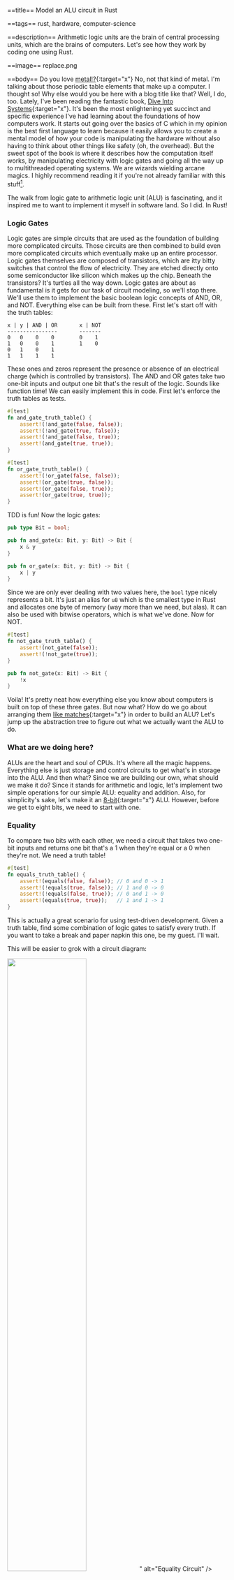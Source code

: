 ==title==
Model an ALU circuit in Rust

==tags==
rust, hardware, computer-science

==description==
Arithmetic logic units are the brain of central processing units, which are the
brains of computers. Let's see how they work by coding one using Rust.

==image==
replace.png

==body==
Do you love [metal!?](https://www.youtube.com/watch?v=MDBykpSXsSE){:target="x"}
No, not that kind of metal. I'm talking about those periodic table elements that
make up a computer. I thought so! Why else would you be here with a blog title like that?
Well, I do, too. Lately, I've been reading the fantastic book,
[Dive Into Systems](https://diveintosystems.org/){:target="x"}. It's been the most
enlightening yet succinct and specific experience I've had learning about the foundations of
how computers work. It starts out going over the basics of C which in my opinion
is the best first language to learn because it easily allows you to create a mental model of
how your code is manipulating the hardware without also having to think about other
things like safety (oh, the overhead). But the sweet spot of the book is where it describes
how the computation itself works, by manipulating electricity with logic gates
and going all the way up to multithreaded operating systems.
We are wizards wielding arcane magics. I highly recommend reading it if you're not already familiar
with this stuff<a class="note-anchor" name="1'">[<sup>1</sup>](#1)</a>.

The walk from logic gate to arithmetic logic unit (ALU) is fascinating, and it
inspired me to want to implement it myself in software land. So I did. In Rust!

### Logic Gates
Logic gates are simple circuits that are used as the foundation of building
more complicated circuits. Those circuits are then combined to build even more
complicated circuits which eventually make up an entire processor.
Logic gates themselves are composed of transistors, which are itty bitty switches that control
the flow of electricity. They are etched directly onto some semiconductor like silicon which
makes up the chip. Beneath the transistors? It's turtles all the way down.
Logic gates are about as fundamental is it gets for our task of circuit modeling,
so we'll stop there. We'll use them to implement the basic boolean logic concepts
of AND, OR, and NOT. Everything else can be built from these.
First let's start off with the truth tables:
```
x | y | AND | OR       x | NOT
----------------       -------
0   0    0    0        0    1
1   0    0    1        1    0
0   1    0    1
1   1    1    1
```
These ones and zeros represent the presence or absence of an electrical charge
(which is controlled by transistors). The AND and OR gates take two one-bit inputs
and output one bit that's the result of the logic. Sounds like function time!
We can easily implement this in code. First let's enforce the truth tables as tests.
```rust
#[test]
fn and_gate_truth_table() {
    assert!(!and_gate(false, false));
    assert!(!and_gate(true, false));
    assert!(!and_gate(false, true));
    assert!(and_gate(true, true));
}

#[test]
fn or_gate_truth_table() {
    assert!(!or_gate(false, false));
    assert!(or_gate(true, false));
    assert!(or_gate(false, true));
    assert!(or_gate(true, true));
}
```
TDD is fun! Now the logic gates:
```rust
pub type Bit = bool;

pub fn and_gate(x: Bit, y: Bit) -> Bit {
    x & y
}

pub fn or_gate(x: Bit, y: Bit) -> Bit {
    x | y
}
```
Since we are only ever dealing with two values here, the `bool` type nicely represents
a bit. It's just an alias for `u8` which is the smallest type in Rust and
allocates one byte of memory (way more than we need, but alas).
It can also be used with bitwise operators, which is what we've done. Now
for NOT.
```rust
#[test]
fn not_gate_truth_table() {
    assert!(not_gate(false));
    assert!(!not_gate(true));
}

pub fn not_gate(x: Bit) -> Bit {
    !x
}
```
Voila! It's pretty neat how everything else you know about computers is built on
top of these three gates. But now what? How do we go about arranging them
[like matches](https://www.youtube.com/watch?v=Qfw60qXtOH0){:target="x"}
in order to build an ALU? Let's jump up the abstraction tree to figure out what
we actually want the ALU to do.

### What are we doing here?
ALUs are the heart and soul of CPUs. It's where all the magic happens. Everything
else is just storage and control circuits to get what's in storage into the ALU.
And then what? Since we are building our own, what should we make it do?
Since it stands for arithmetic and logic, let's implement
two simple operations for our simple ALU: equality and addition. Also, for simplicity's
sake, let's make it an [8-bit](https://en.wikipedia.org/wiki/Nintendo_Entertainment_System){:target="x"} ALU.
However, before we get to eight bits, we need to start with one.

### Equality
To compare two bits with each other, we need a circuit that takes two one-bit
inputs and returns one bit that's a 1 when they're equal or a 0 when they're not.
We need a truth table!
```rust
#[test]
fn equals_truth_table() {
    assert!(equals(false, false)); // 0 and 0 -> 1
    assert!(!equals(true, false)); // 1 and 0 -> 0
    assert!(!equals(false, true)); // 0 and 1 -> 0
    assert!(equals(true, true));   // 1 and 1 -> 1
}
```
This is actually a great scenario for using test-driven development. Given a truth
table, find some combination of logic gates to satisfy every truth. If you want
to take a break and paper napkin this one, be my guest. I'll wait.

This will be easier to grok with a circuit diagram:
<div class="flex" style="justify-content:center;">
  <img class="md-image" style="width:60%;" src="<%= img_url.("equality-circuit.png") %>" alt="Equality Circuit" />
</div>
If either the AND of X and Y or the AND of the negation of X and Y is 1, then they
are equal. This diagram can be mapped quite nicely to a function that passes all
the test cases.
```rust
fn equals(x: Bit, y: Bit) -> Bit {
    or_gate(
        and_gate(not_gate(x), not_gate(y)),
        and_gate(x, y)
    )
}
```
Great! We have a way of checking if two bits are equal. Except we are building an
8-bit ALU, so we need to be able to check if two 8-bit values are equal. Since
we're modeling indiviual bits with boolean values we use a collection of them to
represent a byte.
```rust
// Example byte: 10100011
let x = vec![true, false, true, false, false, false, true, true];
let y = vec![true, false, true, false, false, false, true, true];
m_bit_equals(x, y) // -> true
```
Here we have identical vectors of bits standing in for X and Y. To support equality
for these, we can compare the bit pairs individually with our `equals` function
and return 0 (false) at the first pair that is not equal, otherwise 1 (true) if
we've made it through the entire collection. This will also support any number of bits, not just eight.
```rust
fn m_bit_equals(x: Vec<Bit>, y: Vec<Bit>) -> Bit {
    for (&x_bit, &y_bit) in x.iter().zip(y.iter()) {
        if !equals(x_bit, y_bit) {
            return false;
        }
    }
    true
}
```
### ALU v1
Hooray! We have an 8-bit operation our machine can use. Let's create
the simplest ALU ever!
```rust
const BITS: usize = 8;
const EQ: Bit = false;

fn alu(_opcode: Bit, x: Vec<Bit>, y: Vec<Bit>) -> Vec<Bit> {
    let mut result = vec![false; BITS];
    result[BITS - 1] = m_bit_equals(x, y);
    result
}

alu(EQ, x, y) // -> vec![false, false, false, false, false, false, false, true]
```
The `EQ` opcode is zero since it's the only one. We pass that and the two 8-bit
vectors defined earlier to the ALU function. It returns one 8-bit vector which is initialized
to `00000000`. The Mbit equals circuit is executed and the least significant bit of the return
vector is set to the result. In this case, it's true since our compared vectors are identical.
Therefore, the ALU returns `00000001`.
The opcode is actually ignored right now, since there is only one operation.
Let's change that and implement addition!

### Addition
This circuit is a bit more complicated than equality, so this time around we'll go straight
to the diagram. The one bit adder:
<div class="flex" style="justify-content:center;">
  <img class="md-image" style="width:60%;" src="<%= img_url.("one-bit-adder.png") %>" alt="One bit adder" />
</div>

Remember, when dealing with addition, the sum may overflow the number base you are
working with. It happens a lot in binary.
```
Base10                 Base2
11       carry over    11
 245                    111  7
+781                   +101  5
----                   ----
1026                   1100  12
```
We can consider each column in the Base2 addition to be a one bit adder.
It takes the two bits to add,
and a carry-in bit from the previous adder. It returns the sum and a carry-over
bit for the next adder. Here's the truth table and function signature:
```rust
#[test]
fn one_bit_adder_truth_table() {
    assert_eq!(one_bit_adder(false, false, false), (false, false));
    assert_eq!(one_bit_adder(false, false, true), (true, false));
    assert_eq!(one_bit_adder(true, false, false), (true, false));
    assert_eq!(one_bit_adder(true, false, true), (false, true));
    assert_eq!(one_bit_adder(false, true, false), (true, false));
    assert_eq!(one_bit_adder(false, true, true), (false, true));
    assert_eq!(one_bit_adder(true, true, false), (false, true));
    assert_eq!(one_bit_adder(true, true, true), (true, true));
}

fn one_bit_adder(x: Bit, y: Bit, carry_in: Bit) -> (Bit, Bit) // (sum, carry_out)
```
Eagle eyed readers will notice that we are unable to implement the adder until we
have one more tool to work with. The eXclusive OR gate! This gate returns 1 only
when the two inputs are not equal and can be built from the three base gates:
```rust
#[test]
fn xor_gate_truth_table() {
    assert!(!xor_gate(false, false));
    assert!(xor_gate(true, false));
    assert!(xor_gate(false, true));
    assert!(!xor_gate(true, true));
}

fn xor_gate(x: Bit, y: Bit) -> Bit {
    or_gate(
        and_gate(x, not_gate(y)),
        and_gate(not_gate(x), y)
    )
}
```
And now the one bit adder! Try to visualize how this codifies the circuit diagram.
```rust
fn one_bit_adder(x: Bit, y: Bit, carry_in: Bit) -> (Bit, Bit) {
    let half_sum = xor_gate(x, y);
    let carry_over1 = and_gate(x, y);

    let sum = xor_gate(half_sum, carry_in);
    let carry_over2 = and_gate(half_sum, carry_in);

    let carry_out = or_gate(carry_over1, carry_over2);
    (sum, carry_out)
}
```
But of course, we need to handle adding 8-bit numbers.
```rust
fn m_bit_adder(bits: usize, x: Vec<Bit>, y: Vec<Bit>) -> (Vec<Bit>, Bit) {
    let mut sum = vec![false; bits];
    let mut carry_out = false;
    let matched_bits: Vec<(&Bit, &Bit)> = x.iter().zip(y.iter()).collect();

    for idx in (0..bits).rev() {
        let (&a_bit, &b_bit) = matched_bits[idx];
        let result = one_bit_adder(a_bit, b_bit, carry_out);
        sum[idx] = result.0;
        carry_out = result.1;
    }

    (sum, carry_out)
}
```
Initialize the sum at 00000000, and carry over at 0. Pair all the bits together with `zip`.
Starting with the least significant bit (the highest index), go over each pair
and put them through the one bit adder. With each result, put that pair's sum into
that index of the total sum and store the carry over. At the end, you have the
full sum and a remaining carry out. Now, let's see how we can add this new operation to the ALU!

### Another circuit, really?

The interesting thing about the operations in an ALU is that they are all executed
at the same time. They're just circuits, so the electrical charges sent into the ALU
run through all the operational circuits contained therein. In our ALU, when we
provide the operands, the equality circuit AND the addition circuit will both be
lit up and produce a value. It's the opcode that decides which one is actually
chosen for output. How is this conditional logic implemented, you ask?
Why, with a multiplexer!

### The Multiplexer!
This is a control circuit that selects one of multiple inputs. In the case of two
one bit values, a single select bit is also passed in to determine which of the two
inputs will be selected. This is a one bit two way multiplexer. As usual, the truth
table:
```rust
#[test]
fn two_way_mux_truth_table() {
    assert!(!two_way_mux(false, false, false));
    assert!(two_way_mux(false, true, false));
    assert!(!two_way_mux(true, false, false));
    assert!(two_way_mux(true, true, false));
    assert!(!two_way_mux(false, false, true));
    assert!(!two_way_mux(false, true, true));
    assert!(two_way_mux(true, false, true));
    assert!(two_way_mux(true, true, true));
}
```
Like the XOR gate, multiplexers can be built from just the three basic gates:
```rust
fn two_way_mux(a: Bit, b: Bit, select: Bit) -> Bit {
    or_gate(
        and_gate(a, select),
        and_gate(b, not_gate(select))
    )
}
```
Using this one bit mux, we can build an M-bit mux. We only have two operations
to choose from, so it remains two-way.
```rust
fn m_bit_two_way_mux(a: Vec<Bit>, b: Vec<Bit>, select: Bit) -> Vec<Bit> {
    let matched_bits: Vec<(&Bit, &Bit)> = a.iter().zip(b.iter()).collect();
    let mut bits = Vec::with_capacity(matched_bits.capacity());
    for (&a_bit, &b_bit) in matched_bits {
        bits.push(two_way_mux(a_bit, b_bit, select));
    }
    bits
}
```
The bits are paired and each pair is put through the one bit two way mux with the
same select bit. This effectively picks one of the two multi-bit input values.
Now let's put it all together! Execute all operations, then pick one. Powered
by logic gates alone (mostly).

### ALU v2
```rust
const BITS: usize = 8;
const EQ: Bit = false;
const ADD: Bit = true;

fn alu(opcode: Bit, x: Vec<Bit>, y: Vec<Bit>) -> Vec<Bit> {
    // ADD
    let (sum, _carry_out) = m_bit_adder(BITS, x.clone(), y.clone());

    // EQ
    let mut equal = vec![false; BITS];
    equal[BITS - 1] = m_bit_equals(x, y);

    // choose which circuit value to return
    m_bit_two_way_mux(sum, equal, opcode)
}

// 10100011
let x = vec![true, false, true, false, false, false, true, true];
let y = vec![true, false, true, false, false, false, true, true];

// 00000001 - vec![false, false, false, false, false, false, false, true]
let is_equal = alu(EQ, x, y);

// 01000110 - vec![false, true, false, false, false, true, true, false]
let sum = alu(ADD, x, y);
```

### Final Summation
Pretty cool, huh? You just built the soul of a machine!
If you wanted to add more operations to the ALU, you just add
more lines to include the function calls. The only thing that will need to change
is the multiplexer. With N operation results to select, the number of select bits needs
to increase by log2(N). For example, with four opcodes, you need two select bits;
with eight opcodes, you need four select bits, etc.

If you're feeling fiesty,
you could expand on this and model the entire CPU. You'll need a register file for
storage, instruction register, program counter, RAM, clock ticks that process fetch,
decode, execute, write back cycles. That sounds nerdtastic!
[Dive Into Systems](https://diveintosystems.org/){:target="x"} goes into detail
about all of these concepts. I highly recommend it for further reading.

#### Notes
* <a name="1">[1](#1')</a>: [The Elements of Computing Systems](https://www.nand2tetris.org/book){:target="x"} is another similar book, but instead of just describing it, you actually build the stuff with hands on code.
